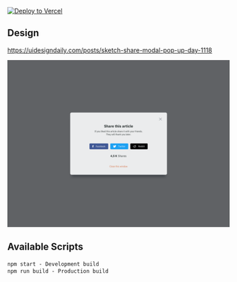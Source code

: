 [![Deploy to Vercel](https://vercel.com/button)](https://vercel.com/import/project?template=https://github.com/punit2502/tailwind-components/tree/master/2-share-modal)

## Design

https://uidesigndaily.com/posts/sketch-share-modal-pop-up-day-1118

![Stats Card](screenshot.png)

## Available Scripts

```
npm start - Development build
npm run build - Production build
```
